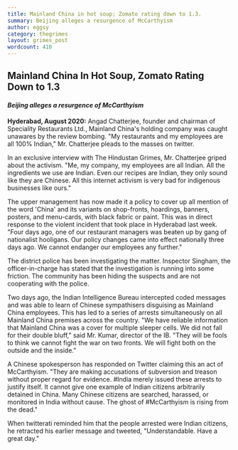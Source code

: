 ```yaml
---
title: Mainland China in hot soup; Zomato rating down to 1.3.
summary: Beijing alleges a resurgence of McCarthyism
author: eggsy
category: thegrimes
layout: grimes_post
wordcount: 410
---
```


## Mainland China In Hot Soup, Zomato Rating Down to 1.3

#### *Beijing alleges a resurgence of McCarthyism*

**Hyderabad, August 2020:** Angad Chatterjee, founder and chairman of Speciality Restaurants Ltd., Mainland China's holding company was caught unawares by the review bombing. "My restaurants and my employees are all 100% Indian," Mr. Chatterjee pleads to the masses on twitter.

In an exclusive interview with The Hindustan Grimes, Mr. Chatterjee griped about the activism. "Me, my company, my employees are all Indian. All the ingredients we use are Indian. Even our recipes are Indian, they only sound like they are Chinese. All this internet activism is very bad for indigenous businesses like ours."

The upper management has now made it a policy to cover up all mention of the word 'China' and its variants on shop-fronts, hoardings, banners, posters, and menu-cards, with black fabric or paint. This was in direct response to the violent incident that took place in Hyderabad last week. "Four days ago, one of our restaurant managers was beaten up by gang of nationalist hooligans. Our policy changes came into effect nationally three days ago. We cannot endanger our employees any further."

The district police has been investigating the matter. Inspector Singham, the officer-in-charge has stated that the investigation is running into some friction. The community has been hiding the suspects and are not cooperating with the police.

Two days ago, the Indian Intelligence Bureau intercepted coded messages and was able to learn of Chinese sympathisers disguising as Mainland China employees. This has led to a series of arrests simultaneously on all Mainland China premises across the country. "We have reliable information that Mainland China was a cover for multiple sleeper cells. We did not fall for their double bluff," said Mr. Kumar, director of the IB. "They will be fools to think we cannot fight the war on two fronts. We will fight both on the outside and the inside."

A Chinese spokesperson has responded on Twitter claiming this an act of McCarthyism. "They are making accusations of subversion and treason without proper regard for evidence. #India merely issued these arrests to justify itself. It cannot give one example of Indian citizens arbitrarily detained in China. Many Chinese citizens are searched, harassed, or monitored in India without cause. The ghost of #McCarthyism is rising from the dead."

When twitterati reminded him that the people arrested were Indian citizens, he retracted his earlier message and tweeted, "Understandable. Have a great day."